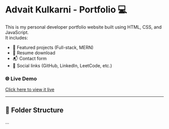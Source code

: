 # Advait Kulkarni - Portfolio 💻

This is my personal developer portfolio website built using HTML, CSS, and JavaScript.  
It includes:

- 🚀 Featured projects (Full-stack, MERN)
- 📄 Resume download
- 📬 Contact form
- 🔗 Social links (GitHub, LinkedIn, LeetCode, etc.)

### 🌐 Live Demo
[Click here to view it live](https://your-netlify-link.netlify.app)

---

## 📁 Folder Structure
...
